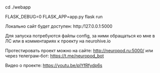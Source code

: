 cd ./webapp 

FLASK_DEBUG=0 FLASK_APP=app.py flask run

Локально сайт будет доступен:
http:/127.0.0.1:5000

Для запуска потребуются файлы  config, за ними обращаться ко мне в ЛС
или в комментариях к проекту на neurohive.io

Протестировать проект можно на сайте:
http://neuropod.ru:5000/
или через телеграм-бот:
https://t.me/neuropod_bot

Видео о проекте:
https://youtu.be/pIYfRfydp6s
